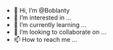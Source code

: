 - 👋 Hi, I’m @Boblanty
- 👀 I’m interested in ...
- 🌱 I’m currently learning ...
- 💞️ I’m looking to collaborate on ...
- 📫 How to reach me ...

<!---
Boblanty/Boblanty is a ✨ special ✨ repository because its `README.md` (this file) appears on your GitHub profile.
You can click the Preview link to take a look at your changes.
--->
